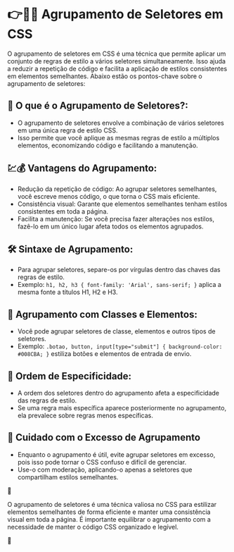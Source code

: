 # 👉👯‍♂️ Agrupamento de Seletores em CSS

O agrupamento de seletores em CSS é uma técnica que permite aplicar um conjunto de regras de estilo a vários seletores simultaneamente. Isso ajuda a reduzir a repetição de código e facilita a aplicação de estilos consistentes em elementos semelhantes. Abaixo estão os pontos-chave sobre o agrupamento de seletores:

## 🔗 O que é o Agrupamento de Seletores?:
- O agrupamento de seletores envolve a combinação de vários seletores em uma única regra de estilo CSS.
- Isso permite que você aplique as mesmas regras de estilo a múltiplos elementos, economizando código e facilitando a manutenção.

## 💹💰 Vantagens do Agrupamento:
- Redução da repetição de código: Ao agrupar seletores semelhantes, você escreve menos código, o que torna o CSS mais eficiente.
- Consistência visual: Garante que elementos semelhantes tenham estilos consistentes em toda a página.
- Facilita a manutenção: Se você precisa fazer alterações nos estilos, fazê-lo em um único lugar afeta todos os elementos agrupados.

## 🛠️ Sintaxe de Agrupamento:
- Para agrupar seletores, separe-os por vírgulas dentro das chaves das regras de estilo.
- Exemplo: `h1, h2, h3 { font-family: 'Arial', sans-serif; }` aplica a mesma fonte a títulos H1, H2 e H3.

## 🌈 Agrupamento com Classes e Elementos:
- Você pode agrupar seletores de classe, elementos e outros tipos de seletores.
- Exemplo: `.botao, button, input[type="submit"] { background-color: #008CBA; }` estiliza botões e elementos de entrada de envio.

## 🎯 Ordem de Especificidade:
- A ordem dos seletores dentro do agrupamento afeta a especificidade das regras de estilo.
- Se uma regra mais específica aparece posteriormente no agrupamento, ela prevalece sobre regras menos específicas.

## 🚫 Cuidado com o Excesso de Agrupamento
- Enquanto o agrupamento é útil, evite agrupar seletores em excesso, pois isso pode tornar o CSS confuso e difícil de gerenciar.
- Use-o com moderação, aplicando-o apenas a seletores que compartilham estilos semelhantes.

📌

O agrupamento de seletores é uma técnica valiosa no CSS para estilizar elementos semelhantes de forma eficiente e manter uma consistência visual em toda a página. É importante equilibrar o agrupamento com a necessidade de manter o código CSS organizado e legível.

📌
